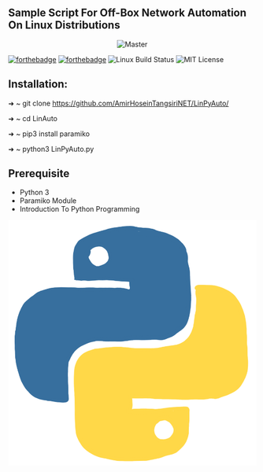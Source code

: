 ## Sample Script For Off-Box Network Automation On Linux Distributions

<p align="center">
  <img src="Img/LinPyAuto.gif" alt="Master">
</p>

   [![forthebadge](https://forthebadge.com/images/badges/made-with-python.svg)](https://forthebadge.com)
   [![forthebadge](https://forthebadge.com/images/badges/gluten-free.svg)](https://forthebadge.com)
   ![Linux Build Status](https://img.shields.io/travis/jekyll/jekyll/master.svg?label=Linux%20build)
   ![MIT License](https://img.shields.io/static/v1?label=License&message=MIT&color=RED)

## Installation:
➜  ~ git clone https://github.com/AmirHoseinTangsiriNET/LinPyAuto/

➜  ~ cd LinAuto

➜  ~ pip3 install paramiko

➜  ~ python3 LinPyAuto.py

## Prerequisite
* Python 3 
* Paramiko Module
* Introduction To Python Programming
<p align="center">
  <img src="Img/Python-Logo.gif" alt="Master">
</p>

